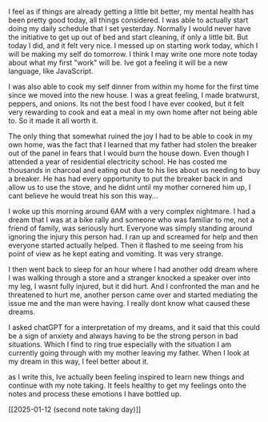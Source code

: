 I feel as if things are already getting a little bit better, my mental health has been pretty good today, all things considered. I was able to actually start doing my daily schedule that I set yesterday. Normally I would never have the initiative to get up out of bed and start cleaning, if only a little bit. But today I did, and it felt very nice. I messed up on starting work today, which I will be making my self do tomorrow. I think I may write one more note today about what my first "work" will be. Ive got a feeling it will be a new language, like JavaScript. 

I was also able to cook my self dinner from within my home for the first time since we moved into the new house. I was a great feeling, I made bratwurst, peppers, and onions. Its not the best food I have ever cooked, but it felt very rewarding to cook and eat a meal in my own home after not being able to. So it made it all worth it.

The only thing that somewhat ruined the joy I had to be able to cook in my own home, was the fact that I learned that my father had stolen the breaker out of the panel in fears that I would burn the house down. Even though I attended a year of residential electricity school. He has costed me thousands in charcoal and eating out due to his lies about us needing to buy a breaker. He has had every opportunity to put the breaker back in and allow us to use the stove, and he didnt until my mother cornered him up, I cant believe he would treat his son this way...

I woke up this morning around 6AM with a very complex nightmare. I had a dream that I was at a bike rally and someone who was familiar to me, not a friend of family, was seriously hurt. Everyone was simply standing around ignoring the injury this person had. I ran up and screamed for help and then everyone started actually helped. Then it flashed to me seeing from his point of view as he kept eating and vomiting. It was very strange.

I then went back to sleep for an hour where I had another odd dream where I was walking through a store and a stranger knocked a speaker over into my leg, I wasnt fully injured, but it did hurt. And I confronted the man and he threatened to hurt me, another person came over and started mediating the issue me and the man were having. I really dont know what caused these dreams.

I asked chatGPT for a interpretation of my dreams, and it said that this could be a sign of anxiety and always having to be the strong person in bad situations. Which I find to ring true especially with the situation I am currently going through with my mother leaving my father. When I look at my dream in this way, I feel better about it. 

as I write this, Ive actually been feeling inspired to learn new things and continue with my note taking. It feels healthy to get my feelings onto the notes and process these emotions I have bottled up.

[[2025-01-12 (second note taking day)]]


